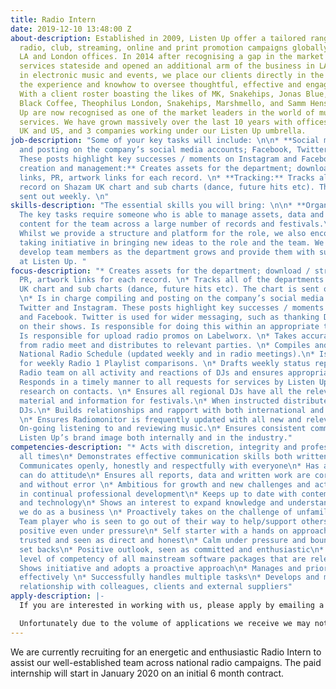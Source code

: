 ```yaml
---
title: Radio Intern
date: 2019-12-10 13:48:00 Z
about-description: Established in 2009, Listen Up offer a tailored range of bespoke
  radio, club, streaming, online and print promotion campaigns globally through our
  LA and London offices. In 2014 after recognising a gap in the market we moved our
  services stateside and opened an additional arm of the business in LA. Specialising
  in electronic music and events, we place our clients directly in the spotlight with
  the experience and knowhow to oversee thoughtful, effective and engaging campaigns.
  With a client roster boasting the likes of MK, Snakehips, Jonas Blue, Gorgon City,
  Black Coffee, Theophilus London, Snakehips, Marshmello, and Samm Henshaw, Listen
  Up are now recognised as one of the market leaders in the world of music promotion
  services. We have grown massively over the last 10 years with offices in both the
  UK and US, and 3 companies working under our Listen Up umbrella.
job-description: "Some of your key tasks will include: \n\n* **Social media:** compiling
  and posting on the company’s social media accounts; Facebook, Twitter and Instagram.
  These posts highlight key successes / moments on Instagram and Facebook\n* **Asset
  creation and management:** Creates assets for the department; download / streaming
  links, PR, artwork links for each record. \n* **Tracking:** Tracks all of the departments
  record on Shazam UK chart and sub charts (dance, future hits etc). The chart is
  sent out weekly. \n"
skills-description: "The essential skills you will bring: \n\n* **Organisation:**
  The key tasks require someone who is able to manage assets, data and social media
  content for the team across a large number of records and festivals.\n* **Initiative:**
  Whilst we provide a structure and platform for the role, we also encourage individuals
  taking initiative in bringing new ideas to the role and the team. We also hope to
  develop team members as the department grows and provide them with support to progress
  at Listen Up. "
focus-description: "* Creates assets for the department; download / streaming links,
  PR, artwork links for each record. \n* Tracks all of the departments record on Shazam
  UK chart and sub charts (dance, future hits etc). The chart is sent out weekly.
  \n* Is in charge compiling and posting on the company’s social media accounts; Facebook,
  Twitter and Instagram. These posts highlight key successes / moments on Instagram
  and Facebook. Twitter is used for wider messaging, such as thanking DJ’s for support
  on their shows. Is responsible for doing this within an appropriate timeframe.\n*
  Is responsible for upload radio promos on Labelworx. \n* Takes accurate minutes
  from radio meet and distributes to relevant parties. \n* Compiles and updates the
  National Radio Schedule (updated weekly and in radio meetings).\n* Is responsible
  for weekly Radio 1 Playlist comparisons. \n* Drafts weekly status report for National
  Radio team on all activity and reactions of DJs and ensures appropriately filed.\n*
  Responds in a timely manner to all requests for services by Listen Up\n* On-going
  research on contacts. \n* Ensures all regional DJs have all the relevant promotional
  material and information for festivals.\n* When instructed distributes music to
  DJs.\n* Builds relationships and rapport with both international and regional DJs.
  \n* Ensures Radiomonitor is frequently updated with all new and relevant material.\n*
  On-going listening to and reviewing music.\n* Ensures consistent communication of
  Listen Up’s brand image both internally and in the industry."
competencies-description: "* Acts with discretion, integrity and professionalism at
  all times\n* Demonstrates effective communication skills both written and verbal\n*
  Communicates openly, honestly and respectfully with everyone\n* Has a helpful and
  can do attitude\n* Ensures all reports, data and written work are correct in detail
  and without error \n* Ambitious for growth and new challenges and actively participates
  in continual professional development\n* Keeps up to date with contemporary trends
  and technology\n* Shows an interest to expand knowledge and understanding of what
  we do as a business \n* Proactively takes on the challenge of unfamiliar tasks\n*
  Team player who is seen to go out of their way to help/support others\n* Is consistently
  positive even under pressure\n* Self starter with a hands on approach\n* Is widely
  trusted and seen as direct and honest\n* Calm under pressure and bounces back from
  set backs\n* Positive outlook, seen as committed and enthusiastic\n* Fully proficient
  level of competency of all mainstream software packages that are relevant to role\n*
  Shows initiative and adopts a proactive approach\n* Manages and prioritises workload
  effectively \n* Successfully handles multiple tasks\n* Develops and maintains strong
  relationship with colleagues, clients and external suppliers"
apply-description: |-
  If you are interested in working with us, please apply by emailing a cover letter outlining how you reach our essential requirements along with a copy of your CV to recruitment@listen-up.biz. Please note applications without a cover letter will not be considered.

  Unfortunately due to the volume of applications we receive we may not be able to respond to all applications but thank you for your interest in working with us, please keep an eye out on our website for any future opportunities.
---
```


We are currently recruiting for an energetic and enthusiastic Radio Intern to assist our well-established team across national radio campaigns. The paid internship will start in January 2020 on an initial 6 month contract.